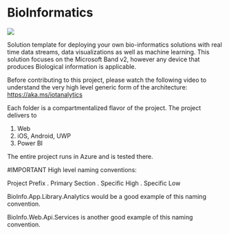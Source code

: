 # BioInformatics

<a href="" target="_blank">
    <img src="http://azuredeploy.net/deploybutton.png"/>
</a>

Solution template for deploying your own bio-informatics solutions with real time data streams, data visualizations
as well as machine learning.  This solution focuses on the Microsoft Band v2, however any device that produces
Biological information is applicable.

Before contributing to this project, please watch the following video to understand the very high 
level generic form of the architecture: https://aka.ms/iotanalytics 

Each folder is a compartmentalized flavor of the project.  The project delivers to
1. Web
2. iOS, Android, UWP
3. Power BI

The entire project runs in Azure and is tested there.

#IMPORTANT
High level naming conventions:

Project Prefix . Primary Section . Specific High . Specific Low

BioInfo.App.Library.Analytics  would be a good example of this naming convention.

BioInfo.Web.Api.Services is another good example of this naming convention. 
